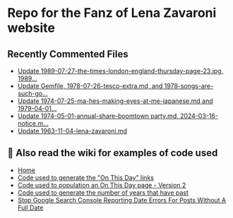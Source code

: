 # Repo for the Fanz of Lena Zavaroni website

## Recently Commented Files
<!-- BLOG-POST-LIST:START -->
- [Update 1989-07-27-the-times-london-england-thursday-page-23.jpg, 1989…](https://github.com/FanzOfLenaZavaroni/fanzoflenazavaroni.github.io/commit/ab84aeceb057bf740a08e691bd0783d35f27cdea)
- [Update Gemfile, 1978-07-26-tesco-extra.md, and 1978-songs-are-such-go…](https://github.com/FanzOfLenaZavaroni/fanzoflenazavaroni.github.io/commit/74bcd470631d40ba2f76c682a0f3c4c00abb92cb)
- [Update 1974-07-25-ma-hes-making-eyes-at-me-japanese.md and 1979-04-01…](https://github.com/FanzOfLenaZavaroni/fanzoflenazavaroni.github.io/commit/f8a1bb001cbd10f2be5e182fb65f4e272996aa3c)
- [Update 1974-05-01-annual-share-boomtown party.md, 2024-03-16-notice.m…](https://github.com/FanzOfLenaZavaroni/fanzoflenazavaroni.github.io/commit/6a42dc907ac9df5dbc78b2858a3a4a5665397bbe)
- [Update 1963-11-04-lena-zavaroni.md](https://github.com/FanzOfLenaZavaroni/fanzoflenazavaroni.github.io/commit/819bef8e41ce157f0162cabceed6f5e9cc7848a9)
<!-- BLOG-POST-LIST:END -->

## :notebook: Also read the wiki for examples of code used
* [Home](https://github.com/FanzOfLenaZavaroni/fanzoflenazavaroni.github.io/wiki)
* [Code used to generate the "On This Day" links](https://github.com/FanzOfLenaZavaroni/fanzoflenazavaroni.github.io/wiki/On-This-Day-Code)
* [Code used to population an On This Day page - Version 2](https://github.com/FanzOfLenaZavaroni/fanzoflenazavaroni.github.io/wiki/Code-used-to-population-an-On-This-Day-page-%E2%80%90-Version-2)
* [Code used to generate the number of years that have past](https://github.com/FanzOfLenaZavaroni/fanzoflenazavaroni.github.io/wiki/Number-of-years-gone-by-code)
* [Stop Google Search Console Reporting Date Errors For Posts Without A Full Date](https://github.com/FanzOfLenaZavaroni/fanzoflenazavaroni.github.io/wiki/Stop-Google-Search-Console-Reporting-Date-Errors-For-Posts-Without-A-Full-Date)
